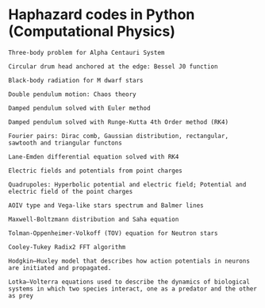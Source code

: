 # Haphazard codes in Python (Computational Physics)


	Three-body problem for Alpha Centauri System
	
	Circular drum head anchored at the edge: Bessel J0 function
	
	Black-body radiation for M dwarf stars
	
	Double pendulum motion: Chaos theory
	
	Damped pendulum solved with Euler method
	
	Damped pendulum solved with Runge-Kutta 4th Order method (RK4)
	
	Fourier pairs: Dirac comb, Gaussian distribution, rectangular, sawtooth and triangular functons
	
	Lane-Emden differential equation solved with RK4
	
	Electric fields and potentials from point charges
	
	Quadrupoles: Hyperbolic potential and electric field; Potential and electric field of the point charges
	
	AOIV type and Vega-like stars spectrum and Balmer lines
	
	Maxwell-Boltzmann distribution and Saha equation

	Tolman-Oppenheimer-Volkoff (TOV) equation for Neutron stars
	
	Cooley-Tukey Radix2 FFT algorithm
	
	Hodgkin–Huxley model that describes how action potentials in neurons are initiated and propagated. 
	
	Lotka–Volterra equations used to describe the dynamics of biological systems in which two species interact, one as a predator and the other as prey
